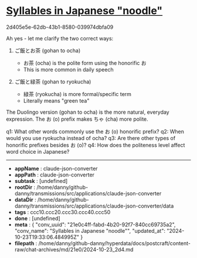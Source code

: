 # [Syllables in Japanese "noodle"](https://claude.ai/chat/21e0c4ff-fabd-4b20-92f7-840cc69735a2)

2d405e5e-62db-43b1-8580-039974dbfa09

 Ah yes - let me clarify the two correct ways:

1. ご飯とお茶 (gohan to ocha)
   - お茶 (ocha) is the polite form using the honorific お
   - This is more common in daily speech

2. ご飯と緑茶 (gohan to ryokucha)
   - 緑茶 (ryokucha) is more formal/specific term
   - Literally means "green tea"

The Duolingo version (gohan to ocha) is the more natural, everyday expression. The お (o) prefix makes ちゃ (cha) more polite.

q1: What other words commonly use the お (o) honorific prefix?
q2: When would you use ryokucha instead of ocha?
q3: Are there other types of honorific prefixes besides お (o)?
q4: How does the politeness level affect word choice in Japanese?

---

* **appName** : claude-json-converter
* **appPath** : claude-json-converter
* **subtask** : [undefined]
* **rootDir** : /home/danny/github-danny/transmissions/src/applications/claude-json-converter
* **dataDir** : /home/danny/github-danny/transmissions/src/applications/claude-json-converter/data
* **tags** : ccc10.ccc20.ccc30.ccc40.ccc50
* **done** : [undefined]
* **meta** : {
  "conv_uuid": "21e0c4ff-fabd-4b20-92f7-840cc69735a2",
  "conv_name": "Syllables in Japanese \"noodle\"",
  "updated_at": "2024-10-23T19:33:06.484995Z"
}
* **filepath** : /home/danny/github-danny/hyperdata/docs/postcraft/content-raw/chat-archives/md/21e0/2024-10-23_2d4.md
